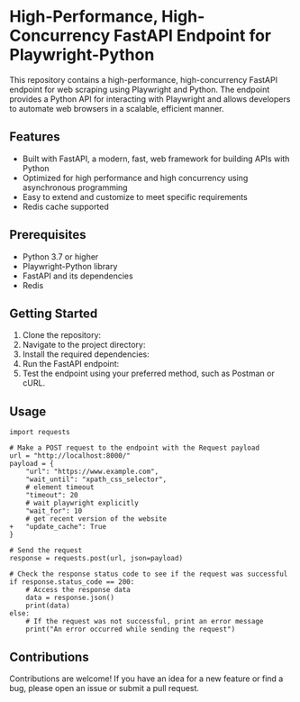 # High-Performance, High-Concurrency FastAPI Endpoint for Playwright-Python

This repository contains a high-performance, high-concurrency FastAPI endpoint for web scraping using Playwright and Python. The endpoint provides a Python API for interacting with Playwright and allows developers to automate web browsers in a scalable, efficient manner.

## Features
- Built with FastAPI, a modern, fast, web framework for building APIs with Python
- Optimized for high performance and high concurrency using asynchronous programming
- Easy to extend and customize to meet specific requirements
- Redis cache supported

## Prerequisites
- Python 3.7 or higher
- Playwright-Python library
- FastAPI and its dependencies
- Redis

## Getting Started
1. Clone the repository:
2. Navigate to the project directory:
3. Install the required dependencies:
4. Run the FastAPI endpoint:
5. Test the endpoint using your preferred method, such as Postman or cURL.

## Usage 
```
import requests

# Make a POST request to the endpoint with the Request payload
url = "http://localhost:8000/"
payload = {
    "url": "https://www.example.com",
    "wait_until": "xpath_css_selector",
    # element timeout
    "timeout": 20   
    # wait playwright explicitly
    "wait_for": 10  
    # get recent version of the website
+   "update_cache": True   
}

# Send the request
response = requests.post(url, json=payload)

# Check the response status code to see if the request was successful
if response.status_code == 200:
    # Access the response data
    data = response.json()
    print(data)
else:
    # If the request was not successful, print an error message
    print("An error occurred while sending the request")

```

## Contributions
Contributions are welcome! If you have an idea for a new feature or find a bug, please open an issue or submit a pull request.



